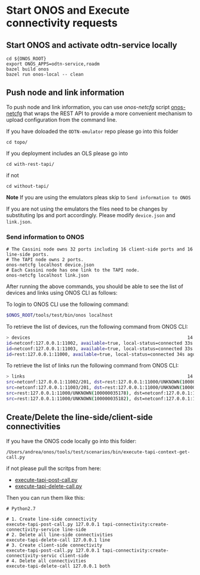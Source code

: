 # Start ONOS and Execute connectivity requests
## Start ONOS and activate odtn-service locally

```shell
cd ${ONOS_ROOT}
export ONOS_APPS=odtn-service,roadm
bazel build onos
bazel run onos-local -- clean
```

## Push node and link information
To push node and link information, you can use *onos-netcfg* script [onos-netcfg](https://github.com/opennetworkinglab/onos/tree/master/tools/package/runtime/bin/onos-netcfg)  that wraps the REST API to provide a more convenient mechanism to upload configuration from the command line. 

If you have doloaded the `ODTN-emulator` repo please go into this folder
```shell
cd topo/
```
If you deployment includes an OLS please go into
```shell
cd with-rest-tapi/
```
if not
```shell
cd without-tapi/
```
**Note** If you are using the emulators pleas skip to `Send information to ONOS`

If you are not using the emulators the files need to be changes by substituting Ips and port accordingly.
Please modify `device.json` and `link.json`. 

### Send information to ONOS
```shell
# The Cassini node owns 32 ports including 16 client-side ports and 16 line-side ports.
# The TAPI node owns 2 ports.
onos-netcfg localhost device.json
# Each Cassini node has one link to the TAPI node.
onos-netcfg localhost link.json
```

After running the above commands, you should be able to see the list of devices and links using ONOS CLI as follows:

To login to ONOS CLI use the following command:
```bash
$ONOS_ROOT/tools/test/bin/onos localhost
```
To retrieve the list of devices, run the following command from ONOS CLI:
```bash
> devices                                                           14:32:02
id=netconf:127.0.0.1:11002, available=true, local-status=connected 33s ago, role=MASTER, type=TERMINAL_DEVICE, mfr=EDGECORE, hw=Cassini, sw=OcNOS, serial=, chassis=1, driver=cassini-ocnos, ipaddress=127.0.0.1, locType=none, name=cassini2, port=11002, protocol=NETCONF
id=netconf:127.0.0.1:11003, available=true, local-status=connected 33s ago, role=MASTER, type=TERMINAL_DEVICE, mfr=EDGECORE, hw=Cassini, sw=OcNOS, serial=, chassis=1, driver=cassini-ocnos, ipaddress=127.0.0.1, locType=none, name=cassini1, port=11003, protocol=NETCONF
id=rest:127.0.0.1:11000, available=true, local-status=connected 34s ago, role=MASTER, type=OLS, mfr=Tapi, hw=0, sw=2.1, serial=Unknown, chassis=0, driver=ols, locType=none, name=rest:127.0.0.1:11000, protocol=REST
```
To retrieve the list of links run the following command from ONOS CLI:

```bash
> links                                                             14:32:04
src=netconf:127.0.0.1:11002/201, dst=rest:127.0.0.1:11000/UNKNOWN(100000035178), type=OPTICAL, state=ACTIVE, durable=true, metric=1.0, expected=true
src=netconf:127.0.0.1:11003/201, dst=rest:127.0.0.1:11000/UNKNOWN(100000035182), type=OPTICAL, state=ACTIVE, durable=true, metric=1.0, expected=true
src=rest:127.0.0.1:11000/UNKNOWN(100000035178), dst=netconf:127.0.0.1:11002/201, type=OPTICAL, state=ACTIVE, durable=true, metric=1.0, expected=true
src=rest:127.0.0.1:11000/UNKNOWN(100000035182), dst=netconf:127.0.0.1:11003/201, type=OPTICAL, state=ACTIVE, durable=true, metric=1.0, expected=true
```

## Create/Delete the line-side/client-side connectivities
If you have the ONOS code locally go into this folder:
```shell
/Users/andrea/onos/tools/test/scenarios/bin/execute-tapi-context-get-call.py
```
if not please pull the scritps from here:  
- [execute-tapi-post-call.py](https://github.com/opennetworkinglab/onos/blob/master/tools/test/scenarios/bin/execute-tapi-delete-call.py)
- [execute-tapi-delete-call.py](https://github.com/opennetworkinglab/onos/blob/master/tools/test/scenarios/bin/execute-tapi-post-call.py)

Then you can run them like this:
```shell
# Python2.7

# 1. Create line-side connectivity
execute-tapi-post-call.py 127.0.0.1 tapi-connectivity:create-connectivity-service line-side
# 2. Delete all line-side connectivities
execute-tapi-delete-call 127.0.0.1 line
# 3. Create client-side connectivity
execute-tapi-post-call.py 127.0.0.1 tapi-connectivity:create-connectivity-servic client-side
# 4. Delete all connectivities
execute-tapi-delete-call 127.0.0.1 both
```
